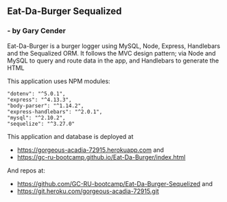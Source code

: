 ## Eat-Da-Burger Sequalized
  ###   - by Gary Cender

Eat-Da-Burger is a burger logger using MySQL, Node, Express, Handlebars and the Sequalized ORM. It follows the MVC design pattern; via Node and MySQL to query and route data in the app, and Handlebars to generate the HTML

This application uses NPM modules:

    "dotenv": "^5.0.1",
    "express": "^4.13.3",
    "body-parser": "^1.14.2",
    "express-handlebars": "^2.0.1",
    "mysql": "^2.10.2",
    "sequelize": "^3.27.0"

This application and database is deployed at 

* https://gorgeous-acadia-72915.herokuapp.com and
* https://gc-ru-bootcamp.github.io/Eat-Da-Burger/index.html

And repos at:
* https://github.com/GC-RU-bootcamp/Eat-Da-Burger-Sequelized and
* https://git.heroku.com/gorgeous-acadia-72915.git